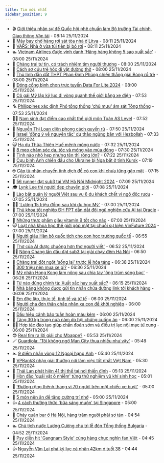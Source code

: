 ```yaml
---
title: Tim mới nhất
sidebar_position: 9
---
```


<!-- vnexpress-tin-moi-nhat:START -->
- 🎬 [Giới thiệu nhân sự để Quốc hội phê chuẩn làm Bộ trưởng Tài chính, Giao thông Vận tải](https://vnexpress.net/gioi-thieu-nhan-su-de-quoc-hoi-phe-chuan-lam-bo-truong-tai-chinh-giao-thong-van-tai-4820139.html) - 08:14 25/11/2024
- 🐎 [Máy bay chở hàng rơi sát tòa nhà ở Litva](https://vnexpress.net/may-bay-cho-hang-roi-sat-toa-nha-o-litva-4820100.html) - 08:11 25/11/2024
- 🦍 [VARS: Nhà ở vừa túi tiền bị bỏ rơi](https://vnexpress.net/vars-nha-o-vua-tui-tien-bi-bo-roi-4819957.html) - 08:11 25/11/2024
- 🏊 [Vietnam Airlines được vinh danh &#39;Hãng hàng không 5 sao xuất sắc&#39;](https://vnexpress.net/vietnam-airlines-duoc-vinh-danh-hang-hang-khong-5-sao-xuat-sac-4820067.html) - 08:00 25/11/2024
- 🎊 [Chàng trai tự tin, có trách nhiệm tìm người thương](https://vnexpress.net/chang-trai-tu-tin-co-trach-nhiem-tim-nguoi-thuong-4819904.html) - 08:00 25/11/2024
- 🎃 [Cách sơ cứu trẻ hóc dị vật đường thở](https://vnexpress.net/cach-so-cuu-tre-hoc-di-vat-duong-tho-4820099.html) - 08:00 25/11/2024
- 🧰 [Thủ lĩnh dẫn dắt THPT Phan Đình Phùng chiến thắng giải Bóng rổ trẻ](https://vnexpress.net/thu-linh-dan-dat-thpt-phan-dinh-phung-chien-thang-giai-bong-ro-tre-4820023.html) - 08:00 25/11/2024
- 🔭 [Đóng cổng bình chọn trực tuyến Data For Lite 2024](https://vnexpress.net/dong-cong-binh-chon-truc-tuyen-data-for-lite-2024-4820015.html) - 08:00 25/11/2024
- 🫶 [Cô gái Mỹ lập kỷ lục đi vòng quanh thế giới bằng xe điện](https://vnexpress.net/co-gai-my-lap-ky-luc-di-vong-quanh-the-gioi-bang-xe-dien-4820012.html) - 07:53 25/11/2024
- 🪜 [Philippines xác định Phó tổng thống &#39;chủ mưu&#39; ám sát Tổng thống](https://vnexpress.net/philippines-xac-dinh-pho-tong-thong-chu-muu-am-sat-tong-thong-4820097.html) - 07:53 25/11/2024
- 👨‍🏫 [Nam sinh đạt điểm cao nhất thế giới môn Toán AS Level](https://vnexpress.net/nam-sinh-dat-diem-cao-nhat-the-gioi-mon-toan-as-level-4819638.html) - 07:52 25/11/2024
- 🎊 [Nguyễn Thị Loan diện phong cách quyến rũ](https://vnexpress.net/nguyen-thi-loan-dien-phong-cach-quyen-ru-4819991.html) - 07:50 25/11/2024
- 🎊 [Israel &#39;đồng ý về nguyên tắc&#39; dự thảo ngừng bắn với Hezbollah](https://vnexpress.net/israel-dong-y-ve-nguyen-tac-du-thao-ngung-ban-voi-hezbollah-4819976.html) - 07:33 25/11/2024
- 😺 [Hạ du Thừa Thiên Huế mênh mông nước](https://vnexpress.net/ha-du-thua-thien-hue-menh-mong-nuoc-4820085.html) - 07:32 25/11/2024
- 🐘 [8 mẹo chăm sóc da, tóc và móng vào mùa đông](https://vnexpress.net/8-meo-cham-soc-da-toc-va-mong-vao-mua-dong-4820003.html) - 07:30 25/11/2024
- 🌁 [Tỉnh nào nhỏ hẹp nhưng tên thì rộng lớn?](https://vnexpress.net/tinh-nao-nho-hep-nhung-ten-thi-rong-lon-4820109.html) - 07:22 25/11/2024
- 🐲 [Cựu binh Anh chiến đấu cho Ukraine bị Nga bắt ở tỉnh Kursk](https://vnexpress.net/cuu-binh-anh-chien-dau-cho-ukraine-bi-nga-bat-o-tinh-kursk-4820065.html) - 07:19 25/11/2024
- 🤓 [Cặp tù nhân chuyển tinh dịch để có con khi chưa từng gặp mặt](https://vnexpress.net/cap-tu-nhan-lap-muu-de-co-con-khi-chua-tung-gap-mat-4820043.html) - 07:15 25/11/2024
- 💪 [56 runner đạt sub3 tại VM Hà Nội Midnight 2024](https://vnexpress.net/56-runner-dat-sub3-tai-vm-ha-noi-midnight-2024-4819986.html) - 07:09 25/11/2024
- 🎓 [Lynk Lee thi người đẹp chuyển giới](https://vnexpress.net/lynk-lee-thi-nguoi-dep-chuyen-gioi-4820078.html) - 07:08 25/11/2024
- 🫣 [Lào bắt quản lý người Việt sau vụ 6 du khách chết vì ngộ độc rượu](https://vnexpress.net/lao-bat-quan-ly-nguoi-viet-sau-vu-6-du-khach-chet-vi-ngo-doc-ruou-4820017.html) - 07:05 25/11/2024
- 🧑‍💻 [&#39;Lương 15 triệu đồng sau khi du học Mỹ&#39;](https://vnexpress.net/luong-15-trieu-dong-sau-khi-du-hoc-my-4820011.html) - 07:00 25/11/2024
- 🐲 [Thủ khoa tốt nghiệp ĐH FPT dẫn dắt đội ngũ nghiên cứu AI tại Oracle](https://vnexpress.net/thu-khoa-tot-nghiep-dh-fpt-dan-dat-doi-ngu-nghien-cuu-ai-tai-oracle-4820066.html) - 07:00 25/11/2024
- 🌝 [Những thực phẩm giàu vitamin B tốt cho não](https://vnexpress.net/nhung-thuc-pham-giau-vitamin-b-tot-cho-nao-4820021.html) - 07:00 25/11/2024
- 😺 [Loạt nhà khoa học thế giới góp mặt tại chuỗi sự kiện VinFuture 2024](https://vnexpress.net/loat-nha-khoa-hoc-the-gioi-gop-mat-tai-chuoi-su-kien-vinfuture-2024-4820009.html) - 07:00 25/11/2024
- 🐎 [Người giàu Hàn bỏ quốc tịch cho con học trường quốc tế](https://vnexpress.net/nguoi-giau-han-bo-quoc-tich-cho-con-hoc-truong-quoc-te-4820080.html) - 06:55 25/11/2024
- 🎡 [Thơ của AI được chuộng hơn thơ người viết&#39;](https://vnexpress.net/tho-cua-ai-duoc-chuong-hon-tho-nguoi-viet-4817659.html) - 06:52 25/11/2024
- 👨‍🏫 [Nông Chang lần đầu đạt sub3 tại giải chạy đêm Hà Nội](https://vnexpress.net/nong-chang-lan-dau-dat-sub3-tai-giai-chay-dem-ha-noi-4819666.html) - 06:50 25/11/2024
- 🦆 [Chàng trai đột ngột &#39;sống lại&#39; trước lễ hỏa táng](https://vnexpress.net/chang-trai-dot-ngot-song-lai-truoc-le-hoa-tang-4820072.html) - 06:38 25/11/2024
- 🚦 [300 triệu nên mua xe gì?](https://vnexpress.net/300-trieu-nen-mua-xe-gi-4820089.html) - 06:36 25/11/2024
- 💫 [Mỹ nhân Hong Kong làm nông sau chia tay &#39;ông trùm sòng bạc&#39;](https://vnexpress.net/my-nhan-hong-kong-lam-nong-sau-chia-tay-ong-trum-song-bac-4820013.html) - 06:26 25/11/2024
- 🎉 [Từ nào đúng chính tả: Xuất xắc hay xuất sắc?](https://vnexpress.net/tu-nao-dung-chinh-ta-xuat-xac-hay-xuat-sac-4819110.html) - 06:15 25/11/2024
- 🌋 [Nhà băng không được gửi tin nhắn chứa đường link tới khách hàng](https://vnexpress.net/ngan-hang-khong-gui-tin-nhan-chua-duong-link-toi-khach-hang-4820052.html) - 06:08 25/11/2024
- 🤖 [Em độc lập, thực tế, tinh tế và tử tế](https://vnexpress.net/em-doc-lap-thuc-te-tinh-te-va-tu-te-4819907.html) - 06:00 25/11/2024
- 🦏 [Người cha đơn thân chấp nhận xa con để khởi nghiệp](https://vnexpress.net/nguoi-cha-don-than-chap-nhan-xa-con-de-khoi-nghiep-4819933.html) - 06:00 25/11/2024
- 🦩 [Dấu hiệu cảnh báo tuần hoàn máu kém](https://vnexpress.net/dau-hieu-canh-bao-tuan-hoan-mau-kem-4820007.html) - 06:00 25/11/2024
- 👺 [Tăng 30 kg trong nửa năm do hội chứng cuồng ăn](https://vnexpress.net/tang-30-kg-trong-nua-nam-do-hoi-chung-cuong-an-4819954.html) - 06:00 25/11/2024
- 🧑‍🏫 [Hợp tác đào tạo giúp chẩn đoán sớm và điều trị lạc nội mạc tử cung](https://vnexpress.net/hop-tac-dao-tao-giup-chan-doan-som-va-dieu-tri-lac-noi-mac-tu-cung-4818997.html) - 06:00 25/11/2024
- 😎 [Real tìm ra lời giải cho Mbappe?](https://vnexpress.net/real-tim-ra-loi-giai-cho-mbappe-4819912.html) - 05:53 25/11/2024
- 🪄 [Guardiola: &#39;Tôi không ngờ Man City thua nhiều như vậy&#39;](https://vnexpress.net/guardiola-toi-khong-ngo-man-city-thua-nhieu-nhu-vay-4819914.html) - 05:48 25/11/2024
- 🏊 [9 điểm nhấn vòng 12 Ngoại hạng Anh](https://vnexpress.net/9-diem-nhan-vong-12-ngoai-hang-anh-4819956.html) - 05:40 25/11/2024
- 💃 [VPBankS nhận giải thưởng nơi làm việc tốt nhất Việt Nam](https://vnexpress.net/vpbanks-nhan-giai-thuong-noi-lam-viec-tot-nhat-viet-nam-4820071.html) - 05:30 25/11/2024
- 🦆 [Thái Lan phát hiện 41 thi thể tại nơi thiền định](https://vnexpress.net/thai-lan-phat-hien-41-thi-the-tai-noi-thien-dinh-4820028.html) - 05:13 25/11/2024
- 🎊 [Hòn đảo &#39;quái vật ô nhiễm&#39; từng thử nghiệm vũ khí sinh học](https://vnexpress.net/hon-dao-quai-vat-o-nhiem-tung-thu-nghiem-vu-khi-sinh-hoc-4819969.html) - 05:01 25/11/2024
- 👺 [&#39;Đường rộng thênh thang vì 70 người trên một chiếc xe buýt&#39;](https://vnexpress.net/duong-rong-thenh-thang-vi-70-nguoi-tren-mot-chiec-xe-buyt-4819971.html) - 05:00 25/11/2024
- 🎡 [5 món nên ăn để tăng cường trí nhớ](https://vnexpress.net/5-mon-nen-an-de-tang-cuong-tri-nho-4819982.html) - 05:00 25/11/2024
- 👍 [4 cách thưởng thức &#39;bữa sáng muộn&#39; tại Singapore](https://vnexpress.net/4-cach-thuong-thuc-bua-sang-muon-tai-singapore-4809185.html) - 05:00 25/11/2024
- 🐎 [Cháy quán bar ở Hà Nội, hàng trăm người phải sơ tán](https://vnexpress.net/chay-quan-bar-o-ha-noi-hang-tram-nguoi-phai-so-tan-4820036.html) - 04:54 25/11/2024
- 🏊 [Chủ tịch nước Lương Cường chủ trì lễ đón Tổng thống Bulgaria](https://vnexpress.net/chu-tich-nuoc-luong-cuong-chu-tri-le-don-tong-thong-bulgaria-4820039.html) - 04:52 25/11/2024
- 🦩 [Psy diễn hit &#39;Gangnam Style&#39; cùng hàng chục nghìn fan Việt](https://vnexpress.net/psy-dien-hit-gangnam-style-cung-hang-chuc-nghin-fan-viet-4819905.html) - 04:45 25/11/2024
- 👍 [Nguyễn Văn Lai phá kỷ lục cá nhân 42km ở tuổi 38](https://vnexpress.net/nguyen-van-lai-pha-ky-luc-ca-nhan-42km-o-tuoi-38-4819655.html) - 04:44 25/11/2024<!-- vnexpress-tin-moi-nhat:END -->
